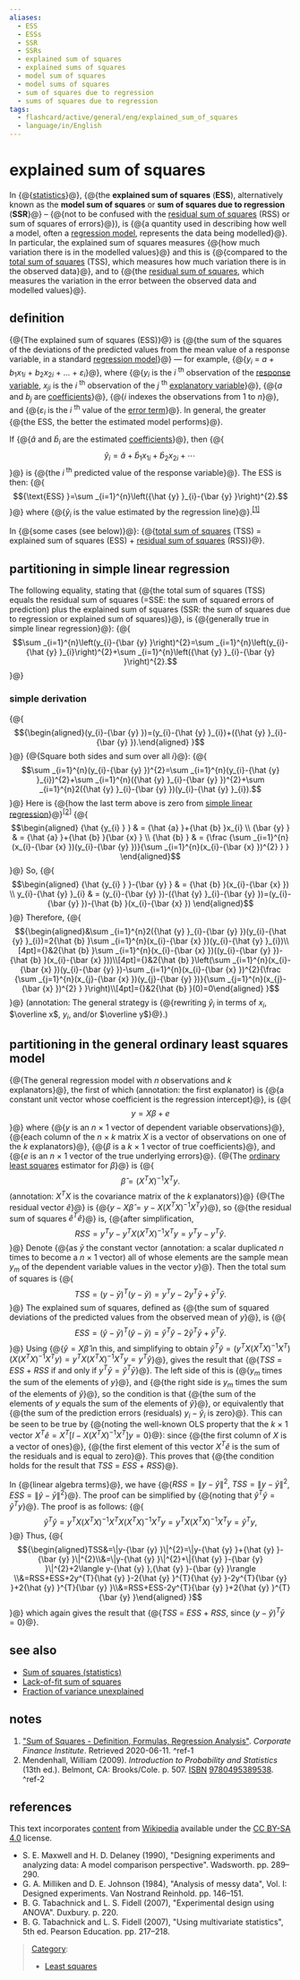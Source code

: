 ```yaml
---
aliases:
  - ESS
  - ESSs
  - SSR
  - SSRs
  - explained sum of squares
  - explained sums of squares
  - model sum of squares
  - model sums of squares
  - sum of squares due to regression
  - sums of squares due to regression
tags:
  - flashcard/active/general/eng/explained_sum_of_squares
  - language/in/English
---
```


# explained sum of squares

<!-- | ![](../../archives/Wikimedia%20Commons/Text%20document%20with%20red%20question%20mark.svg) | This article includes a list of [general references](https://en.wikipedia.org/wiki/Wikipedia:Citing%20sources#General%20references), but __it lacks sufficient corresponding [inline citations](https://en.wikipedia.org/wiki/Wikipedia:Citing%20sources#Inline%20citations)__. Please help to [improve](https://en.wikipedia.org/wiki/Wikipedia:WikiProject%20Reliability) this article by [introducing](https://en.wikipedia.org/wiki/Wikipedia:When%20to%20cite) more precise citations. _\(December 2010\)__\([Learn how and when to remove this message](https://en.wikipedia.org/wiki/Help:Maintenance%20template%20removal)\)_ | -->

In {@{[statistics](statistics.md)}@}, {@{the __explained sum of squares__ \(__ESS__\), alternatively known as the __model sum of squares__ or __sum of squares due to regression__ \(__SSR__}@} – {@{not to be confused with the [residual sum of squares](residual%20sum%20of%20squares.md) \(RSS\) or sum of squares of errors}@}\), is {@{a quantity used in describing how well a model, often a [regression model](regression%20analysis.md), represents the data being modelled}@}. In particular, the explained sum of squares measures {@{how much variation there is in the modelled values}@} and this is {@{compared to the [total sum of squares](total%20sum%20of%20squares.md) \(TSS\), which measures how much variation there is in the observed data}@}, and to {@{the [residual sum of squares](residual%20sum%20of%20squares.md), which measures the variation in the error between the observed data and modelled values}@}. <!--SR:!2025-03-15,59,310!2025-08-13,169,310!2025-03-17,61,310!2025-06-25,121,290!2025-03-24,67,310!2025-07-05,129,290!2025-08-31,185,310-->

## definition

{@{The explained sum of squares \(ESS\)}@} is {@{the sum of the squares of the deviations of the predicted values from the mean value of a response variable, in a standard [regression model](regression%20analysis.md#regression%20models)}@} — for example, {@{_y_<sub>_i_</sub> = _a_ + _b_<sub>1</sub>_x_<sub>1<!-- markdown separator -->_i_</sub> + _b_<sub>2</sub>_x_<sub>2<!-- markdown separator -->_i_</sub> + ... + _ε_<sub>_i_</sub>}@}, where {@{_y_<sub>_i_</sub> is the _i_ <sup>th</sup> observation of the [response variable](dependent%20and%20independent%20variables.md#statistics%20synonyms), _x_<sub>_ji_</sub> is the _i_ <sup>th</sup> observation of the _j_ <sup>th</sup> [explanatory variable](dependent%20and%20independent%20variables.md#statistics%20synonyms)}@}, {@{_a_ and _b_<sub>_j_</sub> are [coefficients](coefficient.md)}@}, {@{_i_ indexes the observations from 1 to _n_}@}, and {@{_ε_<sub>_i_</sub> is the _i_<!-- markdown separator --> <sup>th</sup> value of the [error term](error%20term.md)}@}. In general, the greater {@{the ESS, the better the estimated model performs}@}. <!--SR:!2025-03-23,66,310!2025-06-21,127,290!2025-02-28,47,290!2025-07-09,132,290!2025-03-18,62,310!2025-03-19,63,310!2025-03-21,64,310!2025-03-19,63,310-->

If {@{${\hat {a} }$ and ${\hat {b} }_{i}$ are the estimated [coefficients](coefficient.md)}@}, then {@{$${\hat {y} }_{i}={\hat {a} }+{\hat {b} }_{1}x_{1i}+{\hat {b} }_{2}x_{2i}+\cdots \,$$}@} is {@{the _i_<sup> th</sup> predicted value of the response variable}@}. The ESS is then: {@{$${\text{ESS} }=\sum _{i=1}^{n}\left({\hat {y} }_{i}-{\bar {y} }\right)^{2}.$$}@} where {@{${\hat {y} }_{i}$ is the value estimated by the regression line}@}.<sup>[\[1\]](#^ref-1)</sup> <!--SR:!2025-03-02,45,290!2025-03-10,55,310!2025-08-22,177,310!2025-03-13,58,310!2025-03-17,61,310-->

In {@{some cases \(see below\)}@}: {@{[total sum of squares](total%20sum%20of%20squares.md) \(TSS\) = explained sum of squares \(ESS\) + [residual sum of squares](residual%20sum%20of%20squares.md) \(RSS\)}@}. <!--SR:!2025-03-22,65,310!2025-03-22,65,310-->

## partitioning in simple linear regression

The following equality, stating that {@{the total sum of squares \(TSS\) equals the residual sum of squares \(=SSE: the sum of squared errors of prediction\) plus the explained sum of squares \(SSR: the sum of squares due to regression or explained sum of squares\)}@}, is {@{generally true in simple linear regression}@}: {@{$$\sum _{i=1}^{n}\left(y_{i}-{\bar {y} }\right)^{2}=\sum _{i=1}^{n}\left(y_{i}-{\hat {y} }_{i}\right)^{2}+\sum _{i=1}^{n}\left({\hat {y} }_{i}-{\bar {y} }\right)^{2}.$$}@} <!--SR:!2025-03-10,55,310!2025-03-19,63,310!2025-03-12,57,310-->

### simple derivation

{@{$${\begin{aligned}(y_{i}-{\bar {y} })=(y_{i}-{\hat {y} }_{i})+({\hat {y} }_{i}-{\bar {y} }).\end{aligned} }$$}@} {@{Square both sides and sum over all _i_}@}: {@{$$\sum _{i=1}^{n}(y_{i}-{\bar {y} })^{2}=\sum _{i=1}^{n}(y_{i}-{\hat {y} }_{i})^{2}+\sum _{i=1}^{n}({\hat {y} }_{i}-{\bar {y} })^{2}+\sum _{i=1}^{n}2({\hat {y} }_{i}-{\bar {y} })(y_{i}-{\hat {y} }_{i}).$$}@} Here is {@{how the last term above is zero from [simple linear regression](simple%20linear%20regression.md)}@}<sup>[\[2\]](#^ref-2)</sup> {@{$$\begin{aligned} {\hat {y_{i} } } & = {\hat {a} }+{\hat {b} }x_{i} \\ {\bar {y} } & = {\hat {a} }+{\hat {b} }{\bar {x} } \\ {\hat {b} } & = {\frac {\sum _{i=1}^{n}(x_{i}-{\bar {x} })(y_{i}-{\bar {y} })}{\sum _{i=1}^{n}(x_{i}-{\bar {x} })^{2} } } \end{aligned}$$}@} So, {@{$$\begin{aligned} {\hat {y_{i} } }-{\bar {y} } & = {\hat {b} }(x_{i}-{\bar {x} }) \\ y_{i}-{\hat {y} }_{i} & = (y_{i}-{\bar {y} })-({\hat {y} }_{i}-{\bar {y} })=(y_{i}-{\bar {y} })-{\hat {b} }(x_{i}-{\bar {x} }) \end{aligned}$$}@} Therefore, {@{$${\begin{aligned}&\sum _{i=1}^{n}2({\hat {y} }_{i}-{\bar {y} })(y_{i}-{\hat {y} }_{i})=2{\hat {b} }\sum _{i=1}^{n}(x_{i}-{\bar {x} })(y_{i}-{\hat {y} }_{i})\\[4pt]={}&2{\hat {b} }\sum _{i=1}^{n}(x_{i}-{\bar {x} })((y_{i}-{\bar {y} })-{\hat {b} }(x_{i}-{\bar {x} }))\\[4pt]={}&2{\hat {b} }\left(\sum _{i=1}^{n}(x_{i}-{\bar {x} })(y_{i}-{\bar {y} })-\sum _{i=1}^{n}(x_{i}-{\bar {x} })^{2}{\frac {\sum _{j=1}^{n}(x_{j}-{\bar {x} })(y_{j}-{\bar {y} })}{\sum _{j=1}^{n}(x_{j}-{\bar {x} })^{2} } }\right)\\[4pt]={}&2{\hat {b} }(0)=0\end{aligned} }$$}@} (annotation: The general strategy is {@{rewriting $\hat y_i$ in terms of $x_i$, $\overline x$, $y_i$, and/or $\overline y$}@}.) <!--SR:!2025-03-13,58,310!2025-03-24,67,310!2025-02-28,47,290!2025-03-10,55,310!2025-07-04,129,290!2025-05-03,84,270!2025-03-24,53,250!2025-03-03,46,290-->

## partitioning in the general ordinary least squares model

{@{The general regression model with _n_ observations and _k_ explanators}@}, the first of which (annotation: the first explanator) is {@{a constant unit vector whose coefficient is the regression intercept}@}, is {@{$$y=X\beta +e$$}@} where {@{_y_ is an _n_ × 1 vector of dependent variable observations}@}, {@{each column of the _n_ × _k_ matrix _X_ is a vector of observations on one of the _k_ explanators}@}, {@{$\beta$ is a _k_ × 1 vector of true coefficients}@}, and {@{_e_ is an _n_ × 1 vector of the true underlying errors}@}. {@{The [ordinary least squares](ordinary%20least%20squares.md) estimator for $\beta$}@} is {@{$${\hat {\beta } }=(X^{T}X)^{-1}X^{T}y.$$ (annotation: $X^T X$ is the covariance matrix of the _k_ explanators)}@} {@{The residual vector ${\hat {e} }$}@} is {@{$y-X{\hat {\beta } }=y-X(X^{T}X)^{-1}X^{T}y$}@}, so {@{the residual sum of squares ${\hat {e} }^{T}{\hat {e} }$}@} is, {@{after simplification, $$RSS=y^{T}y-y^{T}X(X^{T}X)^{-1}X^{T}y = y^T y - y^T \hat y.$$}@} Denote {@{as ${\bar {y} }$ the constant vector (annotation: a scalar duplicated _n_ times to become a _n_ × 1 vector) all of whose elements are the sample mean $y_{m}$ of the dependent variable values in the vector _y_}@}. Then the total sum of squares is {@{$$TSS=(y-{\bar {y} })^{T}(y-{\bar {y} })=y^{T}y-2y^{T}{\bar {y} }+{\bar {y} }^{T}{\bar {y} }.$$}@} The explained sum of squares, defined as {@{the sum of squared deviations of the predicted values from the observed mean of _y_}@}, is {@{$$ESS=({\hat {y} }-{\bar {y} })^{T}({\hat {y} }-{\bar {y} })={\hat {y} }^{T}{\hat {y} }-2{\hat {y} }^{T}{\bar {y} }+{\bar {y} }^{T}{\bar {y} }.$$}@} Using {@{${\hat {y} }=X{\hat {\beta } }$ in this, and simplifying to obtain ${\hat {y} }^{T}{\hat {y} } = (y^T X (X^T X)^{-1} X^T)(X (X^T X)^{-1} X^T y) = y^{T}X(X^{T}X)^{-1}X^{T}y = y^T \hat y$}@}, gives the result that {@{_TSS_ = _ESS_ + _RSS_ if and only if $y^{T}{\bar {y} }={\hat {y} }^{T}{\bar {y} }$}@}. The left side of this is {@{$y_{m}$ times the sum of the elements of _y_}@}, and {@{the right side is $y_{m}$ times the sum of the elements of ${\hat {y} }$}@}, so the condition is that {@{the sum of the elements of _y_ equals the sum of the elements of ${\hat {y} }$}@}, or equivalently that {@{the sum of the prediction errors \(residuals\) $y_{i}-{\hat {y} }_{i}$ is zero}@}. This can be seen to be true by {@{noting the well-known OLS property that the _k_ × 1 vector $X^{T}{\hat {e} }=X^{T}[I-X(X^{T}X)^{-1}X^{T}]y=0$}@}: since {@{the first column of _X_ is a vector of ones}@}, {@{the first element of this vector $X^{T}{\hat {e} }$ is the sum of the residuals and is equal to zero}@}. This proves that {@{the condition holds for the result that _TSS_ = _ESS_ + _RSS_}@}. <!--SR:!2025-03-16,60,310!2025-03-22,65,310!2025-03-19,63,310!2025-03-16,60,310!2025-03-11,56,310!2025-03-09,54,310!2025-08-27,181,310!2025-03-11,56,310!2025-04-05,63,250!2025-03-19,63,310!2025-03-15,59,310!2025-02-28,47,290!2025-03-21,64,310!2025-03-23,66,310!2025-03-12,57,310!2025-08-26,181,310!2025-05-06,86,270!2025-07-08,132,290!2025-07-01,126,290!2025-03-16,60,310!2025-03-24,67,310!2025-03-23,66,310!2025-03-11,56,310!2025-05-12,87,270!2025-03-09,54,310!2025-05-04,83,270!2025-08-16,171,310-->

In {@{linear algebra terms}@}, we have {@{$RSS=\|y-{\hat {y} }\|^{2}$, $TSS=\|y-{\bar {y} }\|^{2}$, $ESS=\|{\hat {y} }-{\bar {y} }\|^{2}$}@}. The proof can be simplified by {@{noting that ${\hat {y} }^{T}{\hat {y} }={\hat {y} }^{T}y$}@}. The proof is as follows: {@{$${\hat {y} }^{T}{\hat {y} }=y^{T}X(X^{T}X)^{-1}X^{T}X(X^{T}X)^{-1}X^{T}y=y^{T}X(X^{T}X)^{-1}X^{T}y={\hat {y} }^{T}y,$$}@} Thus, {@{$${\begin{aligned}TSS&=\|y-{\bar {y} }\|^{2}=\|y-{\hat {y} }+{\hat {y} }-{\bar {y} }\|^{2}\\&=\|y-{\hat {y} }\|^{2}+\|{\hat {y} }-{\bar {y} }\|^{2}+2\langle y-{\hat {y} },{\hat {y} }-{\bar {y} }\rangle \\&=RSS+ESS+2y^{T}{\hat {y} }-2{\hat {y} }^{T}{\hat {y} }-2y^{T}{\bar {y} }+2{\hat {y} }^{T}{\bar {y} }\\&=RSS+ESS-2y^{T}{\bar {y} }+2{\hat {y} }^{T}{\bar {y} }\end{aligned} }$$}@} which again gives the result that {@{_TSS_ = _ESS_ + _RSS_, since $(y-{\hat {y} })^{T}{\bar {y} }=0$}@}. <!--SR:!2025-03-18,62,310!2025-03-21,64,310!2025-02-28,47,290!2025-07-02,127,290!2025-03-31,59,250!2025-06-09,113,290-->

## see also

- [Sum of squares \(statistics\)](partition%20of%20sums%20of%20squares.md)
- [Lack-of-fit sum of squares](lack-of-fit%20sum%20of%20squares.md)
- [Fraction of variance unexplained](fraction%20of%20variance%20unexplained.md)

## notes

1. ["Sum of Squares - Definition, Formulas, Regression Analysis"](https://corporatefinanceinstitute.com/resources/knowledge/other/sum-of-squares/). _Corporate Finance Institute_. Retrieved 2020-06-11. <a id="^ref-1"></a>^ref-1
2. <a id="CITEREFMendenhall2009"></a> Mendenhall, William \(2009\). _Introduction to Probability and Statistics_ \(13th ed.\). Belmont, CA: Brooks/Cole. p. 507. [ISBN](ISBN.md) [9780495389538](https://en.wikipedia.org/wiki/Special:BookSources/9780495389538). <a id="^ref-2"></a>^ref-2

## references

This text incorporates [content](https://en.wikipedia.org/wiki/explained_sum_of_squares) from [Wikipedia](Wikipedia.md) available under the [CC BY-SA 4.0](https://creativecommons.org/licenses/by-sa/4.0/) license.

- S. E. Maxwell and H. D. Delaney \(1990\), "Designing experiments and analyzing data: A model comparison perspective". Wadsworth. pp. 289–290.
- G. A. Milliken and D. E. Johnson \(1984\), "Analysis of messy data", Vol. I: Designed experiments. Van Nostrand Reinhold. pp. 146–151.
- B. G. Tabachnick and L. S. Fidell \(2007\), "Experimental design using ANOVA". Duxbury. p. 220.
- B. G. Tabachnick and L. S. Fidell \(2007\), "Using multivariate statistics", 5th ed. Pearson Education. pp. 217–218.

> [Category](https://en.wikipedia.org/wiki/Help:Category):
>
> - [Least squares](https://en.wikipedia.org/wiki/Category:Least%20squares)
